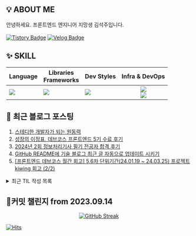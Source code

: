 ## 💡 ABOUT ME

안녕하세요. 프론트엔드 엔지니어 지망생 김석주입니다.<br />
<br />
[![Tistory Badge](https://img.shields.io/badge/기록_블로그-shqpdltm.tistory.com-ff5a4a?style=flat-square&logo=Tistory)](https://shqpdltm.tistory.com/)
[![Velog Badge](https://img.shields.io/badge/TIL용_Velog-@asdfg7123-Brightgreen?style=flat-square&logo=Velog)](https://velog.io/@asdfg7123/)

## ✨ SKILL

| Language                                                   | Libraries <br /> Frameworks                                         | Dev Styles                                                                      |                                                                        Infra & DevOps                                                                        |
| ---------------------------------------------------------- | ------------------------------------------------------------------- | ------------------------------------------------------------------------------- | :----------------------------------------------------------------------------------------------------------------------------------------------------------: |
| <img src="https://skillicons.dev/icons?i=js,ts&perline="/> | <img src="https://skillicons.dev/icons?i=react,vue&perline="/><br/> | <img src="https://skillicons.dev/icons?i=styledcomponents,sass&perline="/><br/> | <img src="https://skillicons.dev/icons?i=aws,vercel,vite&perline="/> <br/> <img src="https://skillicons.dev/icons?i=githubactions,ubuntu,discord&perline="/> |

## 📄 최근 블로그 포스팅

<div align="left">
<!-- LATEST_POSTS -->

1. <a href="https://shqpdltm.tistory.com/57" target="_blank">스테디한 개발자가 되는 원동력</a>
2. <a href="https://shqpdltm.tistory.com/56" target="_blank">성장의 이정표, 데브코스 프론트엔드 5기 수료 후기</a>
3. <a href="https://shqpdltm.tistory.com/55" target="_blank">2024년 2회 정보처리기사 필기 전공자 합격 후기</a>
4. <a href="https://shqpdltm.tistory.com/54" target="_blank">GitHub README에 기술 블로그 최근 글 자동으로 업데이트 시키기</a>
5. <a href="https://shqpdltm.tistory.com/53" target="_blank">[프론트엔드 데브코스 월간 회고] 5,6차 단위기간(24.01.19 ~ 24.03.25) 프로젝트 kiwing 회고 (2/2)</a>

<!-- LATEST_POSTS_END -->
</div>
<details>
  <summary>최근 TIL 작성 목록</summary>
<!-- LATEST_TILS -->

1. <a href="https://velog.io/@asdfg7123/TIL-24.07.16-%ED%99%94%EC%9A%94%EC%9D%BC" target="_blank">[TIL] 24.07.16 화요일</a>
2. <a href="https://velog.io/@asdfg7123/TIL-24.07.15-%EC%9B%94%EC%9A%94%EC%9D%BC" target="_blank">[TIL] 24.07.15 월요일</a>
3. <a href="https://velog.io/@asdfg7123/TIL-24.06.23-%EC%9D%BC%EC%9A%94%EC%9D%BC" target="_blank">[TIL] 24.06.23 일요일</a>
4. <a href="https://velog.io/@asdfg7123/TIL-24.06.09-%EC%9B%94%EC%9A%94%EC%9D%BC" target="_blank">[TIL] 24.06.09 월요일</a>
5. <a href="https://velog.io/@asdfg7123/TIL-24.06.08-%ED%86%A0%EC%9A%94%EC%9D%BC" target="_blank">[TIL] 24.06.08 토요일</a>

<!-- LATEST_TILS_END -->
</details>

## 🎯커밋 챌린지 from 2023.09.14

<div align="center">
  <a href="https://git.io/streak-stats">
    <img src="https://streak-stats.demolab.com?user=sojuso" alt="GitHub Streak">
  </a>
</div>

<!-- [![Solved.ac Profile](http://mazassumnida.wtf/api/v2/generate_badge?boj=asdfg7123)](https://solved.ac/asdfg7123/) -->

[![Hits](https://hits.seeyoufarm.com/api/count/incr/badge.svg?url=https%3A%2F%2Fgithub.com%2FSoJuSo&count_bg=%2350A1DF&title_bg=%23555555&icon=&icon_color=%23E7E7E7&title=hits&edge_flat=false)](https://github.com/SoJuSo)
